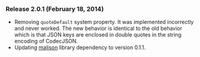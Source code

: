 ### Release 2.0.1 (February 18, 2014)

- Removing ````quoteDefault```` system property. It was implemented incorrectly and never worked. The new behavior is identical to the old behavior which is that JSON keys are enclosed in double quotes in the string encoding of CodecJSON. 
- Updating [maljson](http://github.com/addthis/maljson) library dependency to version 0.1.1.
